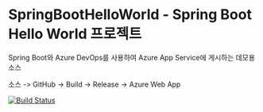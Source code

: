 # SpringBootHelloWorld - Spring Boot Hello World 프로젝트
Spring Boot와 Azure DevOps를 사용하여 Azure App Service에 게시하는 데모용 소스

소스 -> GitHub -> Build -> Release -> Azure Web App

[![Build Status](https://dev.azure.com/redplus/SpringBootHelloWorld/_apis/build/status/SpringBootHelloWorld-Maven-CI?branchName=master)](https://dev.azure.com/redplus/SpringBootHelloWorld/_build/latest?definitionId=20&branchName=master)
